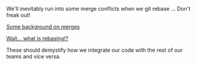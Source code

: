 We'll inevitably run into some merge conflicts when we git rebase ... Don't freak out!

[Some background on merges](https://git-scm.com/book/en/v2/Git-Branching-Basic-Branching-and-Merging#_basic_merging)

[Wait... what is rebasing!?](https://git-scm.com/book/en/v2/Git-Branching-Rebasing)

These should demystify how we integrate our code with the rest of our teams and vice versa.